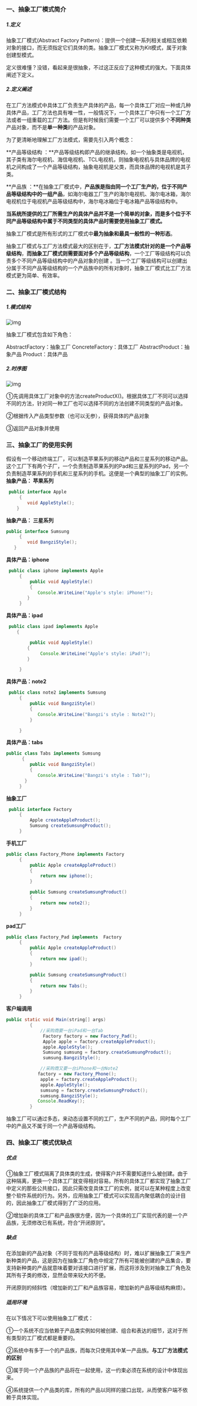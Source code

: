 ### 一、抽象工厂模式简介

##### 1.定义

抽象工厂模式(Abstract Factory Pattern)：提供一个创建一系列相关或相互依赖对象的接口，而无须指定它们具体的类。抽象工厂模式又称为Kit模式，属于对象创建型模式。

定义很难懂？没错，看起来是很抽象，不过这正反应了这种模式的强大。下面具体阐述下定义。

##### 2.定义阐述

在工厂方法模式中具体工厂负责生产具体的产品，每一个具体工厂对应一种或几种具体产品，工厂方法也具有唯一性，一般情况下，一个具体工厂中只有一个工厂方法或者一组重载的工厂方法。但是有时候我们需要一个工厂可以提供多个**不同种类**产品对象，而不是**单一种类**的产品对象。

为了更清晰地理解工厂方法模式，需要先引入两个概念：

**产品等级结构 ：**产品等级结构即产品的继承结构，如一个抽象类是电视机，其子类有海尔电视机、海信电视机、TCL电视机，则抽象电视机与具体品牌的电视机之间构成了一个产品等级结构，抽象电视机是父类，而具体品牌的电视机是其子类。

**产品族 ：**在抽象工厂模式中，**产品族是指由同一个工厂生产的，位于不同产品等级结构中的一组产品**，如海尔电器工厂生产的海尔电视机、海尔电冰箱，海尔电视机位于电视机产品等级结构中，海尔电冰箱位于电冰箱产品等级结构中。

**当系统所提供的工厂所需生产的具体产品并不是一个简单的对象，而是多个位于不同产品等级结构中属于不同类型的具体产品时需要使用抽象工厂模式。**

抽象工厂模式是所有形式的工厂模式中**最为抽象和最具一般性的一种形态**。

抽象工厂模式与工厂方法模式最大的区别在于，**工厂方法模式针对的是一个产品等级结构**，**而抽象工厂模式则需要面对多个产品等级结构**，一个工厂等级结构可以负责多个不同产品等级结构中的产品对象的创建 。当一个工厂等级结构可以创建出分属于不同产品等级结构的一个产品族中的所有对象时，抽象工厂模式比工厂方法模式更为简单、有效率。

### 二、抽象工厂模式结构

##### 1.模式结构

![img](http://upload-images.jianshu.io/upload_images/3985563-837d93237cf1143b.png?imageMogr2/auto-orient/strip%7CimageView2/2/w/1240&ynotemdtimestamp=1597053006353)

抽象工厂模式包含如下角色：

AbstractFactory：抽象工厂
ConcreteFactory：具体工厂
AbstractProduct：抽象产品
Product：具体产品

##### 2.时序图

![img](http://upload-images.jianshu.io/upload_images/3985563-912f3e3f444a691b.png?imageMogr2/auto-orient/strip%7CimageView2/2/w/1240&ynotemdtimestamp=1597053006353)

①先调用具体工厂对象中的方法createProductX()。根据具体工厂不同可以选择不同的方法，针对同一种工厂也可以选择不同的方法创建不同类型的产品对象。

②根据传入产品类型参数（也可以无参），获得具体的产品对象

③返回产品对象并使用

### 三、抽象工厂的使用实例

假设有一个移动终端工厂，可以制造苹果系列的移动产品和三星系列的移动产品。这个工厂下有两个子厂，一个负责制造苹果系列的Pad和三星系列的Pad，另一个负责制造苹果系列的手机和三星系列的手机。这便是一个典型的抽象工厂的实例。
**抽象产品： 苹果系列**

```java
 public interface Apple
     {
        void AppleStyle();
    }
```

**抽象产品： 三星系列**

```java
public interface Sumsung
     {
        void BangziStyle();
   }
```

**具体产品：iphone**

```java
 public class iphone implements Apple
     {
         public void AppleStyle()
         {
            Console.WriteLine("Apple's style: iPhone!");
        }
     }
```

**具体产品：ipad**

```java
 public class ipad implements Apple
    {

         public void AppleStyle()
        {
             Console.WriteLine("Apple's style: iPad!");
        }

     }
```

**具体产品：note2**

```java
 public class note2 implements Sumsung
     {
         public void BangziStyle()
         {
            Console.WriteLine("Bangzi's style : Note2!");
         }

     }
```

**具体产品：tabs**

```java
public class Tabs implements Sumsung
      {
         public void BangziStyle()
         {
            Console.WriteLine("Bangzi's style : Tab!");
       }
     }
```

**抽象工厂**

```java
 public interface Factory
     {
         Apple createAppleProduct();
         Sumsung createSumsungProduct();
     }
```

**手机工厂**

```java
public class Factory_Phone implements Factory
     {
         public Apple createAppleProduct()
         {
             return new iphone();
         }

         public Sumsung createSumsungProduct()
         {
             return new note2();
         }
     }
```

**pad工厂**

```java
public class Factory_Pad implements  Factory
     {
         public Apple createAppleProduct()
         {
             return new ipad();
         }

         public Sumsung createSumsungProduct()
         {
             return new Tabs();
         }
     }
```

**客户端调用**

```java
public static void Main(string[] args)
         {
             //采购商要一台iPad和一台Tab
              Factory factory = new Factory_Pad();
              Apple apple = factory.createAppleProduct();
              apple.AppleStyle();
              Sumsung sumsung = factory.createSumsungProduct();
              sumsung.BangziStyle();

             //采购商又要一台iPhone和一台Note2
            factory = new Factory_Phone();
             apple = factory.createAppleProduct();
             apple.AppleStyle();
             sumsung = factory.createSumsungProduct();
             sumsung.BangziStyle();
            Console.ReadKey();
         }
```

抽象工厂可以通过多态，来动态设置不同的工厂，生产不同的产品，同时每个工厂中的产品又不属于同一个产品等级结构。

### 四、抽象工厂模式优缺点

##### 优点

①抽象工厂模式隔离了具体类的生成，使得客户并不需要知道什么被创建。由于这种隔离，更换一个具体工厂就变得相对容易。所有的具体工厂都实现了抽象工厂中定义的那些公共接口，因此只需改变具体工厂的实例，就可以在某种程度上改变整个软件系统的行为。另外，应用抽象工厂模式可以实现高内聚低耦合的设计目的，因此抽象工厂模式得到了广泛的应用。

②增加新的具体工厂和产品族很方便，因为一个具体的工厂实现代表的是一个产品族，无须修改已有系统，符合“开闭原则”。

##### 缺点

在添加新的产品对象（不同于现有的产品等级结构）时，难以扩展抽象工厂来生产新种类的产品，这是因为在抽象工厂角色中规定了所有可能被创建的产品集合，要支持新种类的产品就意味着要对该接口进行扩展，而这将涉及到对抽象工厂角色及其所有子类的修改，显然会带来较大的不便。

开闭原则的倾斜性（增加新的工厂和产品族容易，增加新的产品等级结构麻烦）。

##### 适用环境

在以下情况下可以使用抽象工厂模式：

①一个系统不应当依赖于产品类实例如何被创建、组合和表达的细节，这对于所有类型的工厂模式都是重要的。

②系统中有多于一个的产品族，而每次只使用其中某一产品族。**与工厂方法模式的区别**

③属于同一个产品族的产品将在一起使用，这一约束必须在系统的设计中体现出来。

④系统提供一个产品类的库，所有的产品以同样的接口出现，从而使客户端不依赖于具体实现。